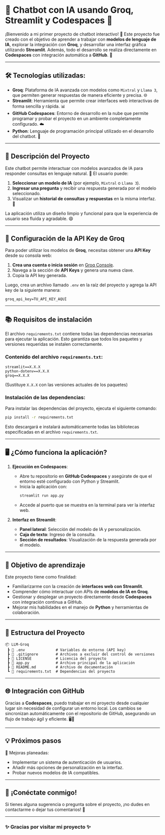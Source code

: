 # 🤖 Chatbot con IA usando Groq, Streamlit y Codespaces 🚀

¡Bienvenido a mi primer proyecto de chatbot interactivo! 🌟 Este proyecto fue creado con el objetivo de aprender a trabajar con **modelos de lenguaje de IA**, explorar la integración con **Groq**, y desarrollar una interfaz gráfica utilizando **Streamlit**. Además, todo el desarrollo se realiza directamente en **Codespaces** con integración automática a **GitHub**. 🎯

---

## 🛠️ Tecnologías utilizadas:

- **Groq**: Plataforma de IA avanzada con modelos como `Mixtral` y `Llama 3`, que permiten generar respuestas de manera eficiente y precisa. 🌐
- **Streamlit**: Herramienta que permite crear interfaces web interactivas de forma sencilla y rápida. 📊
- **GitHub Codespaces**: Entorno de desarrollo en la nube que permite programar y probar el proyecto en un ambiente completamente configurado. ☁️
- **Python**: Lenguaje de programación principal utilizado en el desarrollo del chatbot. 🐍

---

## 🌟 Descripción del Proyecto

Este chatbot permite interactuar con modelos avanzados de IA para responder consultas en lenguaje natural. 🧠 El usuario puede:
1. **Seleccionar un modelo de IA** (por ejemplo, `Mixtral` o `Llama 3`).
2. **Ingresar una pregunta** y recibir una respuesta generada por el modelo seleccionado.
3. Visualizar un **historial de consultas y respuestas** en la misma interfaz. 📝

La aplicación utiliza un diseño limpio y funcional para que la experiencia de usuario sea fluida y agradable. 😄

---

## 🔑 Configuración de la API Key de Groq

Para poder utilizar los modelos de **Groq**, necesitas obtener una **API Key** desde su consola web:

1. **Crea una cuenta o inicia sesión** en [Groq Console](https://console.groq.com).
2. Navega a la sección de **API Keys** y genera una nueva clave.
3. Copia la API key generada.

Luego, crea un archivo llamado `.env` en la raíz del proyecto y agrega la API key de la siguiente manera:

```plaintext
groq_api_key=TU_API_KEY_AQUÍ
```

---

## 📚 Requisitos de instalación

El archivo `requirements.txt` contiene todas las dependencias necesarias para ejecutar la aplicación. Esto garantiza que todos los paquetes y versiones requeridas se instalen correctamente.

### Contenido del archivo `requirements.txt`:
```plaintext
streamlit==X.X.X
python-dotenv==X.X.X
groq==X.X.X
```
(Sustituye `X.X.X` con las versiones actuales de los paquetes)

### Instalación de las dependencias:
Para instalar las dependencias del proyecto, ejecuta el siguiente comando:
```bash
pip install -r requirements.txt
```

Esto descargará e instalará automáticamente todas las bibliotecas especificadas en el archivo `requirements.txt`.

---

## 🖥️ ¿Cómo funciona la aplicación?

1. **Ejecución en Codespaces**:
   - Abre tu repositorio en **GitHub Codespaces** y asegúrate de que el entorno esté configurado con Python y Streamlit.
   - Inicia la aplicación con:
     ```bash
     streamlit run app.py
     ```
   - Accede al puerto que se muestra en la terminal para ver la interfaz web.

2. **Interfaz en Streamlit**:
   - **Panel lateral**: Selección del modelo de IA y personalización.
   - **Caja de texto**: Ingreso de la consulta.
   - **Sección de resultados**: Visualización de la respuesta generada por el modelo.

---

## 🚀 Objetivo de aprendizaje

Este proyecto tiene como finalidad:
- Familiarizarme con la creación de **interfaces web con Streamlit**.
- Comprender cómo interactuar con APIs de **modelos de IA en Groq**.
- Gestionar y desplegar un proyecto directamente desde **Codespaces** con integración continua a GitHub.
- Mejorar mis habilidades en el manejo de **Python** y herramientas de colaboración.

---

## 📂 Estructura del Proyecto

```
📦 LLM-Groq
 ┣ 📜 .env              # Variables de entorno (API key)
 ┣ 📜 .gitignore        # Archivos a excluir del control de versiones
 ┣ 📜 LICENSE           # Licencia del proyecto
 ┣ 📜 app.py            # Archivo principal de la aplicación
 ┣ 📜 README.md         # Archivo de documentación
 ┗ 📜 requirements.txt  # Dependencias del proyecto
```

---

## 🌐 Integración con GitHub

Gracias a **Codespaces**, puedo trabajar en mi proyecto desde cualquier lugar sin necesidad de configurar un entorno local. Los cambios se sincronizan automáticamente con el repositorio de GitHub, asegurando un flujo de trabajo ágil y eficiente. 🖥️🔄

---

## 💡 Próximos pasos

🔧 Mejoras planeadas:
- Implementar un sistema de autenticación de usuarios.
- Añadir más opciones de personalización en la interfaz.
- Probar nuevos modelos de IA compatibles.

---

## 📢 ¡Conéctate conmigo!

Si tienes alguna sugerencia o pregunta sobre el proyecto, ¡no dudes en contactarme o dejar tus comentarios! 🤗

---

### ✨ Gracias por visitar mi proyecto ✨
